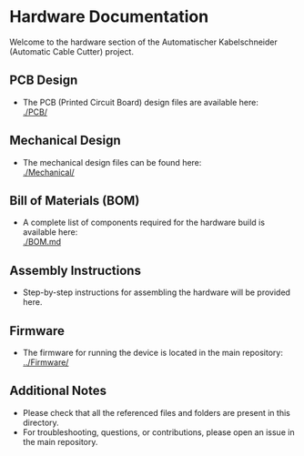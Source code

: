 # Hardware Documentation

Welcome to the hardware section of the Automatischer Kabelschneider (Automatic Cable Cutter) project.

## PCB Design

- The PCB (Printed Circuit Board) design files are available here:  
  [./PCB/](../PCB/)  

## Mechanical Design

- The mechanical design files can be found here:  
  [./Mechanical/](../Mechanical/)  

## Bill of Materials (BOM)

- A complete list of components required for the hardware build is available here:  
  [./BOM.md](./BOM.md)  

## Assembly Instructions

- Step-by-step instructions for assembling the hardware will be provided here.  

## Firmware

- The firmware for running the device is located in the main repository:  
  [../Firmware/](../Firmware/)

## Additional Notes

- Please check that all the referenced files and folders are present in this directory.
- For troubleshooting, questions, or contributions, please open an issue in the main repository.
